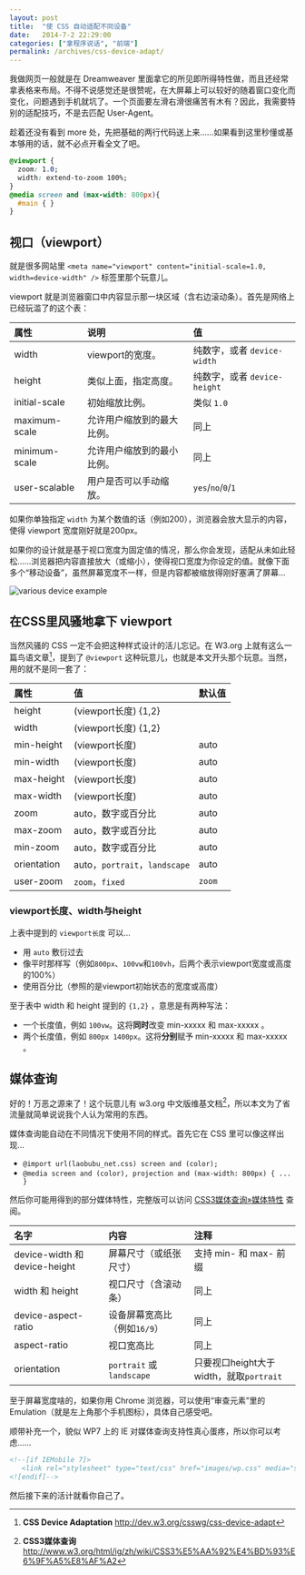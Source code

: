 ```yaml
---
layout: post
title:  "使 CSS 自动适配不同设备"
date:   2014-7-2 22:29:00
categories: ["拿程序说话", "前端"]
permalink: /archives/css-device-adapt/
---
```


我做网页一般就是在 Dreamweaver 里面拿它的所见即所得特性做，而且还经常拿表格来布局。不得不说感觉还是很赞呢，在大屏幕上可以较好的随着窗口变化而变化，问题遇到手机就坑了。一个页面要左滑右滑很痛苦有木有？因此，我需要特别的适配技巧，不是去匹配 User-Agent。

趁着还没有看到 more 处，先把基础的两行代码送上来……如果看到这里秒懂或基本够用的话，就不必点开看全文了吧。

```css
@viewport {
  zoom: 1.0;
  width: extend-to-zoom 100%;
}
@media screen and (max-width: 800px){ 
  #main { }
}
```

<!--more-->

## 视口（viewport）

就是很多网站里 `<meta name="viewport" content="initial-scale=1.0, width=device-width" />` 标签里那个玩意儿。

viewport 就是浏览器窗口中内容显示那一块区域（含右边滚动条）。首先是网络上已经玩滥了的这个表：

| 属性 | 说明 | 值
|:-----|:-----|:-----
|width|viewport的宽度。|纯数字，或者 `device-width`
|height|类似上面，指定高度。|纯数字，或者 `device-height`
|initial-scale|初始缩放比例。| 类似 `1.0`
|maximum-scale|允许用户缩放到的最大比例。| 同上
|minimum-scale|允许用户缩放到的最小比例。| 同上
|user-scalable|用户是否可以手动缩放。|`yes`/`no`/`0`/`1`

如果你单独指定 `width` 为某个数值的话（例如200），浏览器会放大显示的内容，使得 viewport 宽度刚好就是200px。

如果你的设计就是基于视口宽度为固定值的情况，那么你会发现，适配从未如此轻松……浏览器把内容直接放大（或缩小），使得视口宽度为你设定的值。就像下面多个“移动设备”，虽然屏幕宽度不一样，但是内容都被缩放得刚好塞满了屏幕…

![various device example](http://i671.photobucket.com/albums/vv73/laobubu/pics%20for%20blog/css-device-adapt-fig1.jpg)



## 在CSS里风骚地拿下 viewport

当然风骚的 CSS 一定不会把这种样式设计的活儿忘记。在 W3.org 上就有这么一篇鸟语文章[^w3adapt]，提到了 `@viewport` 这种玩意儿，也就是本文开头那个玩意。当然，用的就不是同一套了：

属性 |值	|默认值
:---|:---|:---
height  |(viewport长度) {1,2}|
width   |(viewport长度) {1,2}|
min-height|(viewport长度)   |auto
min-width|(viewport长度)   |auto
max-height|(viewport长度)   |auto
max-width|(viewport长度)   |auto
zoom|auto，数字或百分比|auto
max-zoom|auto，数字或百分比|auto
min-zoom|auto，数字或百分比|auto
orientation|auto，`portrait`，`landscape`   |auto
user-zoom|`zoom`，`fixed`|`zoom`

### viewport长度、width与height

上表中提到的 `viewport长度` 可以…

* 用 `auto` 敷衍过去
* 像平时那样写（例如`800px`、`100vw`和`100vh`，后两个表示viewport宽度或高度的100%）
* 使用百分比（参照的是viewport初始状态的宽度或高度）

至于表中 width 和 height 提到的 `{1,2}` ，意思是有两种写法：

* 一个长度值，例如 `100vw`。这将**同时**改变 min-xxxxx 和 max-xxxxx 。
* 两个长度值，例如 `800px 1400px`。这将**分别**赋予 min-xxxxx 和 max-xxxxx 。

## 媒体查询

好的！万恶之源来了！这个玩意儿有 w3.org 中文版维基文档[^w3query]，所以本文为了省流量就简单说说我个人认为常用的东西。

媒体查询能自动在不同情况下使用不同的样式。首先它在 CSS 里可以像这样出现…

* `@import url(laobubu_net.css) screen and (color);`
* `@media screen and (color), projection and (max-width: 800px) { ... }`

然后你可能用得到的部分媒体特性，完整版可以访问 [CSS3媒体查询&raquo;媒体特性](http://www.w3.org/html/ig/zh/wiki/CSS3%E5%AA%92%E4%BD%93%E6%9F%A5%E8%AF%A2#.E5.AA.92.E4.BD.93.E7.89.B9.E6.80.A7) 查阅。

| 名字 | 内容 | 注释
|:--   |:--   |:--
|device-width 和 device-height | 屏幕尺寸（或纸张尺寸） | 支持 min- 和 max- 前缀
|width 和 height | 视口尺寸（含滚动条） | 同上
|device-aspect-ratio| 设备屏幕宽高比（例如`16/9`）  | 同上
|aspect-ratio| 视口宽高比  | 同上
|orientation| `portrait` 或 `landscape` | 只要视口height大于width，就取`portrait`

至于屏幕宽度啥的，如果你用 Chrome 浏览器，可以使用“审查元素”里的Emulation（就是左上角那个手机图标），具体自己感受吧。

顺带补充一个，貌似 WP7 上的 IE 对媒体查询支持性真心蛋疼，所以你可以考虑……

```html
<!--[if IEMobile 7]>
   <link rel="stylesheet" type="text/css" href="images/wp.css" media="screen">
<![endif]-->
```

然后接下来的活计就看你自己了。


[^w3adapt]: **CSS Device Adaptation** http://dev.w3.org/csswg/css-device-adapt

[^w3query]: **CSS3媒体查询** http://www.w3.org/html/ig/zh/wiki/CSS3%E5%AA%92%E4%BD%93%E6%9F%A5%E8%AF%A2